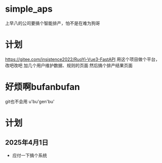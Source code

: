 # simple_aps
上早八的公司要搞个智能排产，怕不是在难为狗哥

# 计划
https://gitee.com/insistence2022/RuoYi-Vue3-FastAPI
用这个项目做个平台，改吧改吧
加几个用户维护数据、规则的页面
然后搞个排产结果页面

# 好烦啊bufanbufan
git也不会用
u'bu'gen'bu'
# 计划
## 2025年4月1日
- 应付一下搞个系统
